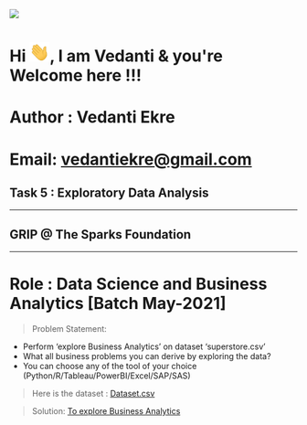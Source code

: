 <img height="27" src="https://img.shields.io/badge/To explore Business Analytics -Level  Intermediate-orange.svg?&style=for-the-badge&logo=TheSparksFoundation&logoColor=blue"/><br>
<h1 align="left">Hi <img src="https://github.com/demaria11/Spark_Projects/blob/main/Hi.gif" width="35px">, I am Vedanti & you're Welcome here !!! </h1>

# Author : Vedanti Ekre

# Email: vedantiekre@gmail.com

## Task 5 : Exploratory Data Analysis
___
## GRIP @ The Sparks Foundation
____
# Role : Data Science and Business Analytics [Batch May-2021]

> Problem Statement:
- Perform ‘explore Business Analytics’ on dataset ‘superstore.csv’ <br>
- What all business problems you can derive by exploring the data?<br>
- You can choose any of the tool of your choice<br>
(Python/R/Tableau/PowerBI/Excel/SAP/SAS)<br>

> Here is the dataset :
<a href="https://github.com/vedanti-github/Spark_Projects/blob/main/Exploratory%20Data%20Analysis%20-%20Retail/Retail(Dataset).csv">Dataset.csv</a><br>

> Solution:
<a href="https://github.com/vedanti-github/THE-SPARKS-FOUNDATION/blob/master/To%20explore%20Business%20Analytics/Task-5.ipynb">To explore Business Analytics </a>
